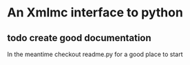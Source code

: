 # An Xmlmc interface to python

## todo create good documentation

In the meantime checkout readme.py for a good place to start
